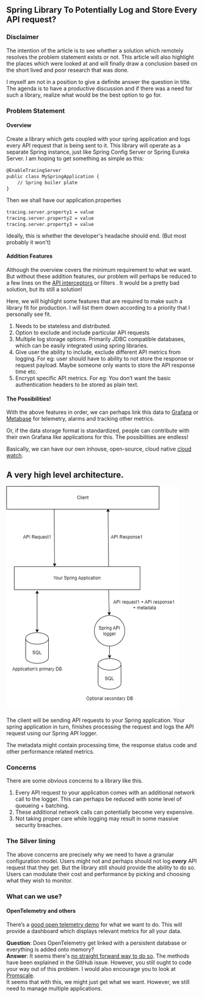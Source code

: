 ## Spring Library To Potentially Log and Store Every API request?

### Disclaimer

The intention of the article is to see whether a solution which remotely resolves the problem statement exists or not. This article will also highlight the places which were looked at and will finally draw a conclusion based on the short lived and poor research that was done. 

I myself am not in a position to give a definite answer the question in title.  The agenda is to have a productive discussion and if there was a need for such a library, realize what would be the best option to go for.


### Problem Statement

#### Overview

Create a library which gets coupled with your spring application and logs every API request that is being sent to it. This library will operate as a separate Spring instance, just like Spring Config Server or Spring Eureka Server.  I am hoping to get something as simple as this:


```
@EnableTracingServer
public class MySpringApplication {
    // Spring boiler plate
}

```

Then we shall have our application.properties
```
tracing.server.property1 = value
tracing.server.property2 = value
tracing.server.property3 = value

```

Ideally, this is whether the developer's headache should end. (But most probably it won't)

#### Addition Features

Although the overview covers the minimum requirement to what we want. But without these addition features, our problem will perhaps be reduced to a few lines on the [API interceptors](https://docs.spring.io/spring-framework/docs/current/javadoc-api/org/springframework/web/servlet/HandlerInterceptor.html) or filters . It would be a pretty bad solution, but its still a solution!

Here, we will highlight some features that are required to make such a library fit for production. I will list them down according to a priority that I personally see fit. 

1. Needs to be stateless and distributed.
2. Option to exclude and include particular API requests
3. Multiple log storage options. Primarily JDBC compatible databases, which can be easily integrated using spring libraries.
4. Give user the ability to include, exclude different API metrics from logging. For eg: user should have to ability to not store the response or request payload. Maybe someone only wants to store the API response time etc.
5. Encrypt specific API metrics. For eg: You don’t want the basic authentication headers to be stored as plain text.

#### The Possibilities!

With the above features in order, we can perhaps link this data to  [Grafana](https://grafana.com/) or [Metabase](https://www.metabase.com/) for telemetry, alarms and tracking other metrics. 

Or, if the data storage format is standardized, people can contribute with their own Grafana like applications for this. The possibilities are endless!

Basically, we can have our own inhouse, open-source, cloud native [cloud watch](https://docs.aws.amazon.com/AmazonCloudWatch/latest/monitoring/WhatIsCloudWatch.html). 


## A **very** high level architecture.

![Omnia.drawio.png](/assets/images/Omnia.drawio.png)

The client will be sending API requests to your Spring application. Your spring application in turn, finishes processing the request and logs the API request using our Spring API logger. 

The metadata might contain processing time, the response status code and other performance related metrics. 

### Concerns

There are some obvious concerns to a library like this. 

1. Every API request to your application comes with an additional network call to the logger. This can perhaps be reduced with some level of queueing + batching.
2. These additional network calls can potentially become very expensive. 
3. Not taking proper care while logging may result in some massive security breaches. 

### The Silver lining

The above concerns are precisely why we need to have a granular configuration model. Users might not and perhaps should not log *****every***** API request that they get. But the library still should provide the ability to do so. Users can modulate their cost and performance by picking and choosing what they wish to monitor. 

### What can we use?

#### OpenTelemetry and others

There’s a [good open telemetry demo](https://www.baeldung.com/spring-boot-opentelemetry-setup) for what we want to do. This will provide a dashboard which displays relevant metrics for all your data.

**Question**: Does OpenTelemetry get linked with a persistent database or everything is added onto memory?  
**Answer**: It seems there's [no straight forward way to do so](https://github.com/open-telemetry/opentelemetry-java-instrumentation/discussions/5573). The methods have been explained in the GitHub issue. However, you still ought to code your way out of this problem. I would also encourage you to look at [Promscale](https://github.com/timescale/promscale?ref=timescale.com#readme).  
It seems that with this, we might just get what we want. However, we still need to manage multiple applications.

